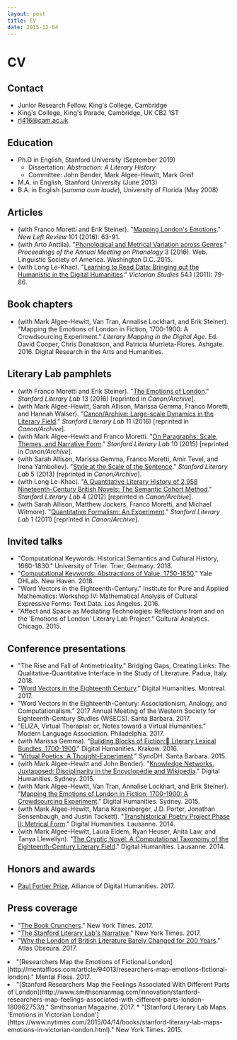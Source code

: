 ```yaml
---
layout: post
title: CV
date: 2015-12-04
---
```


# CV

## Contact

*   Junior Research Fellow, King's College, Cambridge
*   King's College, King's Parade, Cambridge, UK CB2 1ST
*   rj416@cam.ac.uk

## Education

* Ph.D in English, Stanford University (September 2019)
	* Dissertation: *Abstraction: A Literary History*
	* Committee: John Bender, Mark Algee-Hewitt, Mark Greif
* M.A. in English, Stanford University (June 2013)
* B.A. in English  (*summa cum laude*), University of Florida (May 2008)

## Articles

*   (with Franco Moretti and Erik Steiner). "[Mapping London's Emotions](https://newleftreview.org/II/101/stanford-literary-lab-mapping-london-s-emotions)." _New Left Review_ 101 (2016): 63-91.
*   (with Arto Anttila). "[Phonological and Metrical Variation across Genres](http://journals.linguisticsociety.org/proceedings/index.php/amphonology/article/view/3679)." _Proceedings of the Annual Meeting on Phonology_ 3 (2016). Web. Linguistic Society of America. Washington D.C. 2015.
*   (with Long Le-Khac). "[Learning to Read Data: Bringing out the Humanistic in the Digital Humanities](https://www.academia.edu/9318474/Learning_to_Read_Data_Bringing_out_the_Humanistic_in_the_Digital_Humanities)." _Victorian Studies_ 54.1 (2011): 79-86.

## Book chapters

*   (with Mark Algee-Hewitt, Van Tran, Annalise Lockhart, and Erik Steiner). "Mapping the Emotions of London in Fiction, 1700-1900: A Crowdsourcing Experiment." _Literary Mapping in the Digital Age_. Ed. David Cooper, Chris Donaldson, and Patricia Murrieta-Flores. Ashgate. 2016. Digital Research in the Arts and Humanities.

## Literary Lab pamphlets

*   (with Franco Moretti and Erik Steiner). "[The Emotions of London](http://litlab.stanford.edu/LiteraryLabPamphlet13.pdf)." _Stanford Literary Lab_ 13 (2016) [reprinted in _Canon/Archive_].
*   (with Mark Algee-Hewitt, Sarah Allison, Marissa Gemma, Franco Moretti, and Hannah Walser). "[Canon/Archive: Large-scale Dynamics in the Literary Field](http://litlab.stanford.edu/LiteraryLabPamphlet11.pdf)." _Stanford Literary Lab_ 11 (2016) [reprinted in _Canon/Archive_].
*   (with Mark Algee-Hewitt and Franco Moretti. "[On Paragraphs: Scale, Themes, and Narrative Form](http://litlab.stanford.edu/LiteraryLabPamphlet10.pdf)." _Stanford Literary Lab_ 10 (2015) [reprinted in _Canon/Archive_].
*   (with Sarah Allison, Marissa Gemma, Franco Moretti, Amir Tevel, and Irena Yamboliev). "[Style at the Scale of the Sentence](http://litlab.stanford.edu/LiteraryLabPamphlet5.pdf)." _Stanford Literary Lab_ 5 (2013) [reprinted in _Canon/Archive_].
*   (with Long Le-Khac). "[A Quantitative Literary History of 2,958 Nineteenth-Century British Novels: The Semantic Cohort Method](http://litlab.stanford.edu/LiteraryLabPamphlet4.pdf)." _Stanford Literary Lab_ 4 (2012) [reprinted in _Canon/Archive_].
*   (with Sarah Allison, Matthew Jockers, Franco Moretti, and Michael Witmore). "[Quantitative Formalism: An Experiment](http://litlab.stanford.edu/LiteraryLabPamphlet1.pdf)." _Stanford Literary Lab_ 1 (2011) [reprinted in _Canon/Archive_].

## Invited talks

*   "Computational Keywords: Historical Semantics and Cultural History, 1660-1830." University of Trier. Trier, Germany. 2018.
*   "[Computational Keywords: Abstractions of Value, 1750-1850](http://dhlab.yale.edu/heuser/)." Yale DHLab. New Haven. 2018.
*   "Word Vectors in the Eighteenth-Century." Institute for Pure and Applied Mathematics: Workshop IV: Mathematical Analysis of Cultural Expressive Forms: Text Data. Los Angeles. 2016.
*   "Affect and Space as Mediating Technologies: Reflections from and on the 'Emotions of London' Literary Lab Project." Cultural Analytics. Chicago. 2015.

## Conference presentations

*   "The Rise and Fall of Antimetricality." Bridging Gaps, Creating Links: The Qualitative-Quantitative Interface in the Study of Literature. Padua, Italy. 2018.
*   "[Word Vectors in the Eighteenth Century](https://dh2017.adho.org/abstracts/582/582.pdf)." Digital Humanities. Montreal. 2017.
*   "Word Vectors in the Eighteenth-Century: Associationism, Analogy, and Computationalism." 2017 Annual Meeting of the Western Society for Eighteenth-Century Studies (WSECS). Santa Barbara. 2017.
*   "ELIZA, Virtual Therapist: or, Notes toward a Virtual Humanities." Modern Language Association. Philadelphia. 2017.
*   (with Marissa Gemma). "[Building Blocks of Fiction: Literary Lexical Bundles, 1700-1900](http://dh2016.adho.org/abstracts/394)." Digital Humanities. Krakow. 2016.
*   "[Virtual Poetics: A Thought-Experiment](/virtual-poetics/)." SyncDH. Santa Barbara. 2015.
*   (with Mark Algee-Hewitt and John Bender). "[Knowledge Networks, Juxtaposed: Disciplinarity in the Encyclopédie and Wikipedia](http://dh2015.org/abstracts/xml/HEUSER_Ryan_James_Knowledge_Networks__Juxtaposed_/HEUSER_Ryan_James_Knowledge_Networks__Juxtaposed__Disci.html)." Digital Humanities. Sydney. 2015.
*   (with Mark Algee-Hewitt, Van Tran, Annalise Lockhart, and Erik Steiner). "[Mapping the Emotions of London in Fiction, 1700-1900: A Crowdsourcing Experiment](http://dh2015.org/abstracts/xml/HEUSER_Ryan_James_Mapping_the_Emotions_of_London_/HEUSER_Ryan_James_Mapping_the_Emotions_of_London_in_Fic.html)." Digital Humanities. Sydney. 2015.
*   (with Mark Algee-Hewitt, Maria Kraxenberger, J.D. Porter, Jonathan Sensenbaugh, and Justin Tackett). "[Transhistorical Poetry Project Phase II: Metrical Form](http://dharchive.org/paper/DH2014/Paper-788.xml)." Digital Humanities. Lausanne. 2014.
*   (with Mark Algee-Hewitt, Laura Eidem, Ryan Heuser, Anita Law, and Tanya Llewellyn). "[The Cryptic Novel: A Computational Taxonomy of the Eighteenth-Century Literary Field](http://dharchive.org/paper/DH2014/Paper-472.xml)." Digital Humanities. Lausanne. 2014.

## Honors and awards

*   [Paul Fortier Prize](https://adho.org/awards/paul-fortier-prize), Alliance of Digital Humanities. 2017.

## Press coverage

*   "[The Book Crunchers](https://www.nytimes.com/2017/10/30/arts/moretti-stanford-literary-lab-graphs.html)." New York Times. 2017.
*   "[The Stanford Literary Lab's Narrative](http://www.publicbooks.org/the-stanford-literary-labs-narrative/)." New York Times. 2017.
*   "[Why the London of British Literature Barely Changed for 200 Years](http://mentalfloss.com/article/94013/researchers-map-emotions-fictional-london)." Atlas Obscura. 2017.</a>
<li>"[Researchers Map the Emotions of Fictional London](http://mentalfloss.com/article/94013/researchers-map-emotions-fictional-london)." Mental Floss. 2017.</a>
<li>"[Stanford Researchers Map the Feelings Associated With Different Parts of London](http://www.smithsonianmag.com/innovation/stanford-researchers-map-feelings-associated-with-different-parts-london-180962753/)." Smithsonian Magazine. 2017.
*   "[Stanford Literary Lab Maps 'Emotions in Victorian London'](https://www.nytimes.com/2015/04/14/books/stanford-literary-lab-maps-emotions-in-victorian-london.html)." New York Times. 2015.
